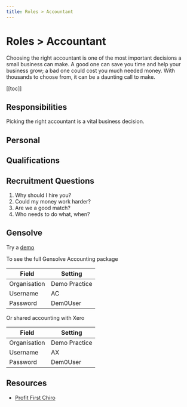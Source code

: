 ```yaml
---
title: Roles > Accountant
---
```


# Roles > Accountant

Choosing the right accountant is one of the most important decisions a small business can make. A good one can save you time and help your business grow; a bad one could cost you much needed money. With thousands to choose from, it can be a daunting call to make.

[[toc]]

## Responsibilities

Picking the right accountant is a vital business decision.

## Personal

## Qualifications

## Recruitment Questions

1. Why should I hire you?
2. Could my money work harder?
3. Are we a good match?
4. Who needs to do what, when?

## Gensolve

Try a [demo](/journey/demo/)

To see the full Gensolve Accounting package

| Field        | Setting       |
| ------------ | ------------- |
| Organisation | Demo Practice |
| Username     | AC            |
| Password     | Dem0User      |

Or shared accounting with Xero

| Field        | Setting       |
| ------------ | ------------- |
| Organisation | Demo Practice |
| Username     | AX            |
| Password     | Dem0User      |

## Resources

- [Profit First Chiro](https://www.profitfirstchiro.com/)
